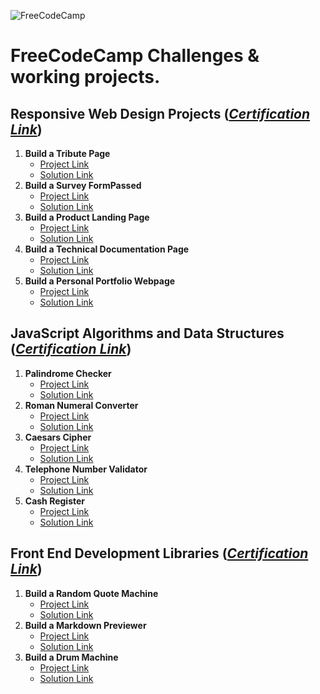 ![FreeCodeCamp](https://www.freecodecamp.org/news/content/images/2020/01/freeCodeCamp_-_Style_Guide.jpg "FreeCodeCamp")

# FreeCodeCamp Challenges & working projects.

## Responsive Web Design Projects (_[Certification Link](https://www.freecodecamp.org/certification/elboudali/responsive-web-design)_)

1. **Build a Tribute Page**
   - [Project Link](https://www.freecodecamp.org/learn/responsive-web-design/responsive-web-design-projects/build-a-tribute-page)
   - [Solution Link](https://codepen.io/medelboudali/full/KKNaEPo)
2. **Build a Survey FormPassed**
   - [Project Link](https://www.freecodecamp.org/learn/responsive-web-design/responsive-web-design-projects/build-a-survey-form)
   - [Solution Link](https://codepen.io/medelboudali/full/MWbpgMX)
3. **Build a Product Landing Page**
   - [Project Link](https://www.freecodecamp.org/learn/responsive-web-design/responsive-web-design-projects/build-a-product-landing-page)
   - [Solution Link](https://codepen.io/medelboudali/full/rNWGema)
4. **Build a Technical Documentation Page**
   - [Project Link](https://www.freecodecamp.org/learn/responsive-web-design/responsive-web-design-projects/build-a-technical-documentation-page)
   - [Solution Link](https://codepen.io/medelboudali/full/zYoWBxV)
5. **Build a Personal Portfolio Webpage**
   - [Project Link](https://www.freecodecamp.org/learn/responsive-web-design/responsive-web-design-projects/build-a-personal-portfolio-webpage)
   - [Solution Link](https://codepen.io/medelboudali/full/MWbGpGK)

## JavaScript Algorithms and Data Structures (_[Certification Link](https://www.freecodecamp.org/certification/elboudali/javascript-algorithms-and-data-structures)_)

1. **Palindrome Checker**
   - [Project Link](https://www.freecodecamp.org/learn/javascript-algorithms-and-data-structures/javascript-algorithms-and-data-structures-projects/palindrome-checker)
   - [Solution Link](https://github.com/melboudali/FreeCodeCamp/blob/main/JavaScript%20Algorithms%20and%20Data%20Structures/palindromeChecker.js)
2. **Roman Numeral Converter**
   - [Project Link](https://www.freecodecamp.org/learn/javascript-algorithms-and-data-structures/javascript-algorithms-and-data-structures-projects/roman-numeral-converter)
   - [Solution Link](https://github.com/melboudali/FreeCodeCamp/blob/main/JavaScript%20Algorithms%20and%20Data%20Structures/romanNumeralConverter.js)
3. **Caesars Cipher**
   - [Project Link](https://www.freecodecamp.org/learn/javascript-algorithms-and-data-structures/javascript-algorithms-and-data-structures-projects/caesars-cipher)
   - [Solution Link](https://github.com/melboudali/FreeCodeCamp/blob/main/JavaScript%20Algorithms%20and%20Data%20Structures/caesarsCipher.js)
4. **Telephone Number Validator**
   - [Project Link](https://www.freecodecamp.org/learn/javascript-algorithms-and-data-structures/javascript-algorithms-and-data-structures-projects/telephone-number-validator)
   - [Solution Link](https://github.com/melboudali/FreeCodeCamp/blob/main/JavaScript%20Algorithms%20and%20Data%20Structures/telephoneNumberValidator.js)
5. **Cash Register**
   - [Project Link](https://www.freecodecamp.org/learn/javascript-algorithms-and-data-structures/javascript-algorithms-and-data-structures-projects/cash-register)
   - [Solution Link](https://github.com/melboudali/FreeCodeCamp/blob/main/JavaScript%20Algorithms%20and%20Data%20Structures/cashRegister.js)

## Front End Development Libraries (_[Certification Link]()_)

1. **Build a Random Quote Machine**
   - [Project Link](https://www.freecodecamp.org/learn/front-end-libraries/front-end-libraries-projects/build-a-random-quote-machine)
   - [Solution Link](https://codepen.io/medelboudali/full/gOWYMmj)
2. **Build a Markdown Previewer**
   - [Project Link](https://www.freecodecamp.org/learn/front-end-libraries/front-end-libraries-projects/build-a-random-quote-machine)
   - [Solution Link](https://codepen.io/medelboudali/full/VwbZBxy)
3. **Build a Drum Machine**
   - [Project Link](https://www.freecodecamp.org/learn/front-end-libraries/front-end-libraries-projects/build-a-drum-machine)
   - [Solution Link](https://codepen.io/medelboudali/full/qBmrLrX)
